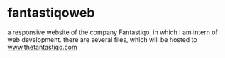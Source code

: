 # fantastiqoweb
a responsive website of the company Fantastiqo, in which I am intern of web development. there are several files, which will be hosted to www.thefantastiqo.com
